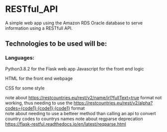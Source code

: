 # RESTful_API

A simple web app using the Amazon RDS Oracle database to serve information using a RESTfull API.

## Technologies to be used will be:  
### Languages:  
Python3.8.2 for the Flask web app
Javascript for the front end logic  

HTML for the front end webpage  

CSS for some style  


note about https://restcountries.eu/rest/v2/name/irl?fullText=true format not working, thus needing to use the https://restcountries.eu/rest/v2/alpha?codes={code1};{code1};{code1} format  
note about needing to use a betteer method than calling an api to convert country codes to countrys names
note about regparse deprecation https://flask-restful.readthedocs.io/en/latest/reqparse.html